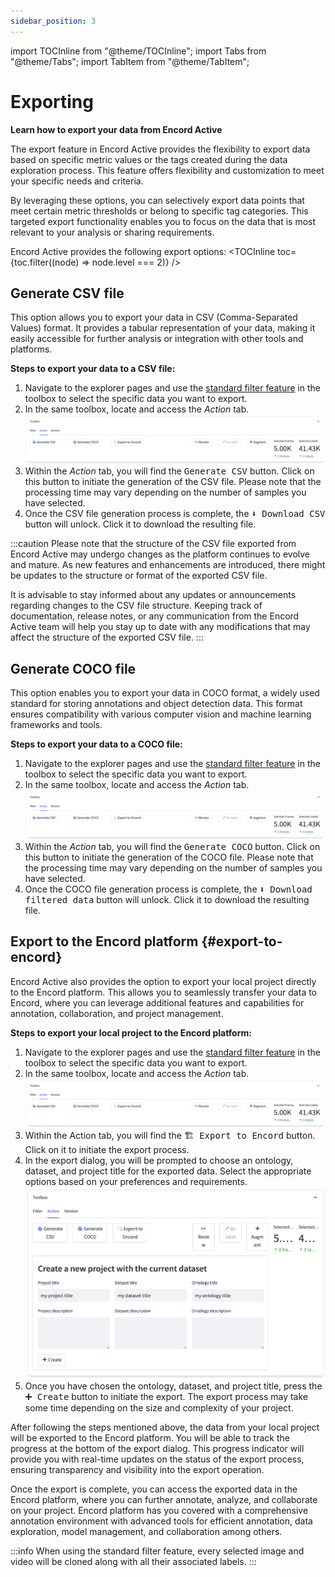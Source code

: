```yaml
---
sidebar_position: 3
---
```


import TOCInline from "@theme/TOCInline";
import Tabs from "@theme/Tabs";
import TabItem from "@theme/TabItem";

# Exporting

**Learn how to export your data from Encord Active**

The export feature in Encord Active provides the flexibility to export data based on specific metric values or the tags created during the data exploration process.
This feature offers flexibility and customization to meet your specific needs and criteria.

By leveraging these options, you can selectively export data points that meet certain metric thresholds or belong to specific tag categories.
This targeted export functionality enables you to focus on the data that is most relevant to your analysis or sharing requirements.

Encord Active provides the following export options:
<TOCInline toc={toc.filter((node) => node.level === 2)} />

## Generate CSV file

This option allows you to export your data in CSV (Comma-Separated Values) format.
It provides a tabular representation of your data, making it easily accessible for further analysis or integration with other tools and platforms.

**Steps to export your data to a CSV file:**
1. Navigate to the explorer pages and use the [standard filter feature][standard-filter-feature] in the toolbox to select the specific data you want to export.
2. In the same toolbox, locate and access the _Action_ tab.
   ![toolbox-action-tab-local-project](../images/user-guide/toolbox-action-tab-local-project.png)
3. Within the _Action_ tab, you will find the <kbd>Generate CSV</kbd> button.
   Click on this button to initiate the generation of the CSV file.
   Please note that the processing time may vary depending on the number of samples you have selected.
4. Once the CSV file generation process is complete, the <kbd>⬇ Download CSV</kbd> button will unlock.
   Click it to download the resulting file.

:::caution
Please note that the structure of the CSV file exported from Encord Active may undergo changes as the platform continues to evolve and mature.
As new features and enhancements are introduced, there might be updates to the structure or format of the exported CSV file.

It is advisable to stay informed about any updates or announcements regarding changes to the CSV file structure.
Keeping track of documentation, release notes, or any communication from the Encord Active team will help you stay up to date with any modifications that may affect the structure of the exported CSV file.
:::

## Generate COCO file

This option enables you to export your data in COCO format, a widely used standard for storing annotations and object detection data.
This format ensures compatibility with various computer vision and machine learning frameworks and tools.

**Steps to export your data to a COCO file:**
1. Navigate to the explorer pages and use the [standard filter feature][standard-filter-feature] in the toolbox to select the specific data you want to export.
2. In the same toolbox, locate and access the _Action_ tab.
   ![toolbox-action-tab-local-project](../images/user-guide/toolbox-action-tab-local-project.png)
3. Within the _Action_ tab, you will find the <kbd>Generate COCO</kbd> button.
   Click on this button to initiate the generation of the COCO file.
   Please note that the processing time may vary depending on the number of samples you have selected.
4. Once the COCO file generation process is complete, the <kbd>⬇ Download filtered data</kbd> button will unlock.
   Click it to download the resulting file.

## Export to the Encord platform {#export-to-encord}

Encord Active also provides the option to export your local project directly to the Encord platform.
This allows you to seamlessly transfer your data to Encord, where you can leverage additional features and capabilities for annotation, collaboration, and project management.

**Steps to export your local project to the Encord platform:**
1. Navigate to the explorer pages and use the [standard filter feature][standard-filter-feature] in the toolbox to select the specific data you want to export.
2. In the same toolbox, locate and access the _Action_ tab.
   ![toolbox-action-tab-local-project](../images/user-guide/toolbox-action-tab-local-project.png)
3. Within the Action tab, you will find the <kbd>🏗 Export to Encord</kbd> button.
   Click on it to initiate the export process.
4. In the export dialog, you will be prompted to choose an ontology, dataset, and project title for the exported data.
   Select the appropriate options based on your preferences and requirements.
   ![toolbox-action-tab-export-to-encord-dialog](../images/user-guide/toolbox-action-tab-export-to-encord-dialog.png)
5. Once you have chosen the ontology, dataset, and project title, press the <kbd>➕ Create</kbd> button to initiate the export.
   The export process may take some time depending on the size and complexity of your project.
   
After following the steps mentioned above, the data from your local project will be exported to the Encord platform.
You will be able to track the progress at the bottom of the export dialog.
This progress indicator will provide you with real-time updates on the status of the export process, ensuring transparency and visibility into the export operation.

Once the export is complete, you can access the exported data in the Encord platform, where you can further annotate, analyze, and collaborate on your project.
Encord platform has you covered with a comprehensive annotation environment with advanced tools for efficient annotation, data exploration, model management, and collaboration among others.

:::info
When using the standard filter feature, every selected image and video will be cloned along with all their associated labels.
:::

[standard-filter-feature]: ../user-guide/filtering#standard-filter-feature
